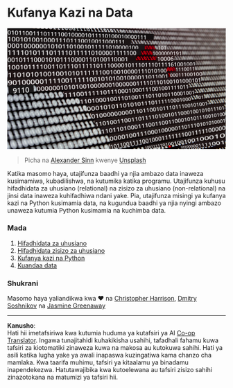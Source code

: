 <!--
CO_OP_TRANSLATOR_METADATA:
{
  "original_hash": "abc3309ab41bc5a7846f70ee1a055838",
  "translation_date": "2025-08-26T14:27:17+00:00",
  "source_file": "2-Working-With-Data/README.md",
  "language_code": "sw"
}
-->
# Kufanya Kazi na Data

![data love](../../../translated_images/data-love.a22ef29e6742c852505ada062920956d3d7604870b281a8ca7c7ac6f37381d5a.sw.jpg)
> Picha na <a href="https://unsplash.com/@swimstaralex?utm_source=unsplash&utm_medium=referral&utm_content=creditCopyText">Alexander Sinn</a> kwenye <a href="https://unsplash.com/s/photos/data?utm_source=unsplash&utm_medium=referral&utm_content=creditCopyText">Unsplash</a>
  
Katika masomo haya, utajifunza baadhi ya njia ambazo data inaweza kusimamiwa, kubadilishwa, na kutumika katika programu. Utajifunza kuhusu hifadhidata za uhusiano (relational) na zisizo za uhusiano (non-relational) na jinsi data inaweza kuhifadhiwa ndani yake. Pia, utajifunza misingi ya kufanya kazi na Python kusimamia data, na kugundua baadhi ya njia nyingi ambazo unaweza kutumia Python kusimamia na kuchimba data.

### Mada

1. [Hifadhidata za uhusiano](05-relational-databases/README.md)
2. [Hifadhidata zisizo za uhusiano](06-non-relational/README.md)
3. [Kufanya kazi na Python](07-python/README.md)
4. [Kuandaa data](08-data-preparation/README.md)

### Shukrani

Masomo haya yaliandikwa kwa ❤️ na [Christopher Harrison](https://twitter.com/geektrainer), [Dmitry Soshnikov](https://twitter.com/shwars) na [Jasmine Greenaway](https://twitter.com/paladique)

---

**Kanusho**:  
Hati hii imetafsiriwa kwa kutumia huduma ya kutafsiri ya AI [Co-op Translator](https://github.com/Azure/co-op-translator). Ingawa tunajitahidi kuhakikisha usahihi, tafadhali fahamu kuwa tafsiri za kiotomatiki zinaweza kuwa na makosa au kutokuwa sahihi. Hati ya asili katika lugha yake ya awali inapaswa kuzingatiwa kama chanzo cha mamlaka. Kwa taarifa muhimu, tafsiri ya kitaalamu ya binadamu inapendekezwa. Hatutawajibika kwa kutoelewana au tafsiri zisizo sahihi zinazotokana na matumizi ya tafsiri hii.
